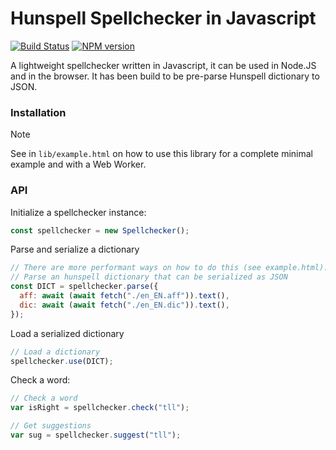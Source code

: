 # Hunspell Spellchecker in Javascript

[![Build Status](https://travis-ci.org/GitbookIO/hunspell-spellchecker.png?branch=master)](https://travis-ci.org/GitbookIO/hunspell-spellchecker)
[![NPM version](https://badge.fury.io/js/hunspell-spellchecker.svg)](http://badge.fury.io/js/hunspell-spellchecker)

A lightweight spellchecker written in Javascript, it can be used in Node.JS and in the browser. It has been build to be pre-parse Hunspell dictionary to JSON.

### Installation

> [!NOTE]
> See in `lib/example.html` on how to use this library for a complete minimal example and with a Web Worker.

### API

Initialize a spellchecker instance:

```js
const spellchecker = new Spellchecker();
```

Parse and serialize a dictionary

```js
// There are more performant ways on how to do this (see example.html).
// Parse an hunspell dictionary that can be serialized as JSON
const DICT = spellchecker.parse({
  aff: await (await fetch("./en_EN.aff")).text(),
  dic: await (await fetch("./en_EN.dic")).text(),
});
```

Load a serialized dictionary

```js
// Load a dictionary
spellchecker.use(DICT);
```

Check a word:

```js
// Check a word
var isRight = spellchecker.check("tll");

// Get suggestions
var sug = spellchecker.suggest("tll");
```
